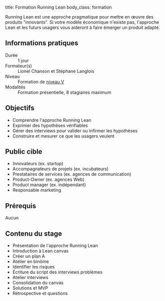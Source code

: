 title: Formation Running Lean
body_class: formation


Running Lean est une approche pragmatique pour mettre en œuvre des produits "innovants". Si votre modèle économique n'existe pas, l'approche Lean et les futurs usagers vous aideront à faire émerger un produit adapté.

## Informations pratiques

<dl class="tbl">
    <dt>Durée</dt>
    <dd>1 jour</dd>
    <dt>Formateur(s)</dt>
    <dd>Lionel Chanson et Stéphane Langlois</dd>
    <dt>Niveau</dt>
    <dd>Formation de <a href="https://fr.wikipedia.org/wiki/Nomenclature_des_niveaux_de_formation_en_France#Niveau_V_2">niveau V</a></dd>
    <dt>Modalités</dt>
    <dd>Formation présentielle, 8 stagiaires maximum</dd>
</dl>

## Objectifs

* Comprendre l'approche Running Lean
* Exprimer des hypothèses vérifiables
* Gérer des interviews pour valider ou infirmer les hypothèses
* Construire et mesurer ce que les usagers veulent

## Public cible

* Innovateurs (ex. startup)
* Accompagnateurs de projets (ex. incubateurs)
* Prestataires de services (ex. agences de communication)
* Product-Owner (ex. agences Web)
* Product manager (ex. indépendant)
* Responsable marketing

## Prérequis

Aucun

## Contenu du stage

* Présentation de l'approche Running Lean
* Introduction à Lean canvas
* Créer un plan A
* Atelier en binôme
* Identifier les risques
* Écriture du script des interviews problèmes
* Atelier interviews
* Consolidation du canvas
* Solutions et MVP
* Rétrospective et questions

